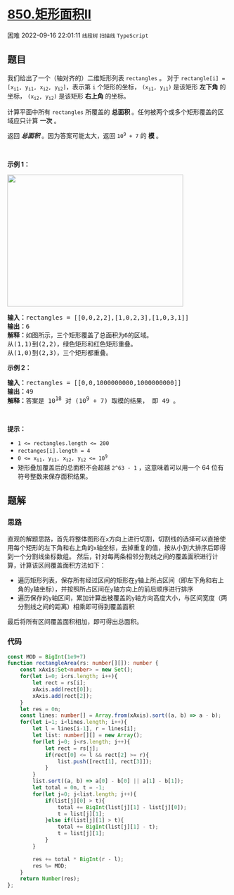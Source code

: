 # [850.矩形面积II](https://leetcode.cn/problems/rectangle-area-ii)
<span class="diff diff-hard">困难</span>
2022-09-16 22:01:11 `线段树` `扫描线` `TypeScript`
## 题目
<p>我们给出了一个（轴对齐的）二维矩形列表&nbsp;<code>rectangles</code>&nbsp;。 对于&nbsp;<code>rectangle[i] = [x<sub>i1</sub>, y<sub>i1</sub>, x<sub>i2</sub>, y<sub>i2</sub>]</code>，表示第&nbsp;<code>i</code>&nbsp;个矩形的坐标，<meta charset="UTF-8" />&nbsp;<code>(x<sub>i1</sub>, y<sub>i1</sub>)</code>&nbsp;是该矩形 <strong>左下角</strong> 的坐标，<meta charset="UTF-8" />&nbsp;<code>(x<sub>i2</sub>, y<sub>i2</sub>)</code>&nbsp;是该矩形&nbsp;<strong>右上角</strong> 的坐标。</p>

<p>计算平面中所有&nbsp;<code>rectangles</code>&nbsp;所覆盖的 <strong>总面积 </strong>。任何被两个或多个矩形覆盖的区域应只计算 <strong>一次</strong> 。</p>

<p>返回<em> <strong>总面积</strong> </em>。因为答案可能太大，返回<meta charset="UTF-8" />&nbsp;<code>10<sup>9</sup>&nbsp;+ 7</code> 的&nbsp;<strong>模</strong>&nbsp;。</p>

<p>&nbsp;</p>

<p><strong>示例 1：</strong></p>

<p><img alt="" src="https://s3-lc-upload.s3.amazonaws.com/uploads/2018/06/06/rectangle_area_ii_pic.png" style="height: 300px; width: 400px;" /></p>

<pre>
<strong>输入：</strong>rectangles = [[0,0,2,2],[1,0,2,3],[1,0,3,1]]
<strong>输出：</strong>6
<strong>解释：</strong>如图所示，三个矩形覆盖了总面积为6的区域。
从(1,1)到(2,2)，绿色矩形和红色矩形重叠。
从(1,0)到(2,3)，三个矩形都重叠。
</pre>

<p><strong>示例 2：</strong></p>

<pre>
<strong>输入：</strong>rectangles = [[0,0,1000000000,1000000000]]
<strong>输出：</strong>49
<strong>解释：</strong>答案是 10<sup>18</sup> 对 (10<sup>9</sup> + 7) 取模的结果， 即 49 。
</pre>

<p>&nbsp;</p>

<p><strong>提示：</strong></p>

<ul>
  <li><code>1 &lt;= rectangles.length &lt;= 200</code></li>
  <li><code>rectanges[i].length = 4</code><meta charset="UTF-8" /></li>
  <li><code>0 &lt;= x<sub>i1</sub>, y<sub>i1</sub>, x<sub>i2</sub>, y<sub>i2</sub>&nbsp;&lt;= 10<sup>9</sup></code></li>
  <li>矩形叠加覆盖后的总面积不会超越&nbsp;<code>2^63 - 1</code>&nbsp;，这意味着可以用一个&nbsp;64 位有符号整数来保存面积结果。</li>
</ul>


## 题解
### 思路
直观的解题思路，首先将整体图形在`x`方向上进行切割，切割线的选择可以直接使用每个矩形的左下角和右上角的`x`轴坐标，去掉重复的值，按从小到大排序后即得到一个分割线坐标数组。
然后，针对每两条相邻分割线之间的覆盖面积进行计算，计算该区间覆盖面积方法如下：
- 遍历矩形列表，保存所有经过区间的矩形在`y`轴上所占区间（即左下角和右上角的`y`轴坐标），并按照所占区间在`y`轴方向上的前后顺序进行排序
- 遍历保存的`y`轴区间，累加计算出被覆盖的`y`轴方向高度大小，与区间宽度（两分割线之间的距离）相乘即可得到覆盖面积

最后将所有区间覆盖面积相加，即可得出总面积。

### 代码
```typescript
const MOD = BigInt(1e9+7)
function rectangleArea(rs: number[][]): number {
    const xAxis:Set<number> = new Set();
    for(let i=0; i<rs.length; i++){
        let rect = rs[i];
        xAxis.add(rect[0]);
        xAxis.add(rect[2]);
    }
    let res = 0n;
    const lines: number[] = Array.from(xAxis).sort((a, b) => a - b);
    for(let i=1; i<lines.length; i++){
        let l = lines[i-1], r = lines[i];
        let list: number[][] = new Array();
        for(let j=0; j<rs.length; j++){
            let rect = rs[j];
            if(rect[0] <= l && rect[2] >= r){
                list.push([rect[1], rect[3]]);
            }
        }
        list.sort((a, b) => a[0] - b[0] || a[1] - b[1]);
        let total = 0n, t = -1;
        for(let j=0; j<list.length; j++){
            if(list[j][0] > t){
                total += BigInt(list[j][1] - list[j][0]);
                t = list[j][1];
            }else if(list[j][1] > t){
                total += BigInt(list[j][1] - t);
                t = list[j][1];
            }
        }

        res += total * BigInt(r - l);
        res %= MOD;
    }
    return Number(res);
};
```
